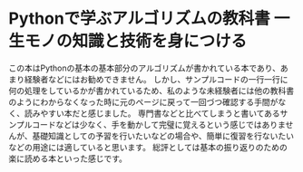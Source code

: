 # Pythonで学ぶアルゴリズムの教科書 一生モノの知識と技術を身につける
この本はPythonの基本の基本部分のアルゴリズムが書かれている本であり、あまり経験者などにはお勧めできません。
しかし、サンプルコードの一行一行に何の処理をしているかが書かれているため、私のような未経験者には他の教科書のようにわからなくなった時に元のページに戻って一回づつ確認する手間がなく、読みやすい本だと感じました。
専門書などと比べてしまうと書いてあるサンプルコードなどは少なく、手を動かして完璧に覚えるという感じではありませんが、基礎知識としての予習を行いたいなどの場合や、簡単に復習を行ないたいなどの用途には適していると思います。
総評としては基本の振り返りのための楽に読める本といった感じです。
